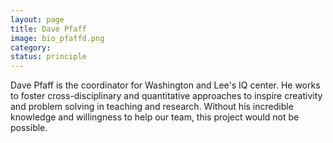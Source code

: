 ```yaml
---
layout: page
title: Dave Pfaff
image: bio_pfaffd.png
category:
status: principle
---
```


Dave Pfaff is the coordinator for Washington and Lee's IQ center. He works to foster cross-disciplinary and quantitative approaches to inspire creativity and problem solving in teaching and research. Without his incredible knowledge and willingness to help our team, this project would not be possible.
